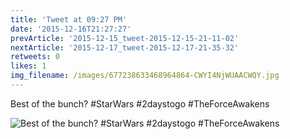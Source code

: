 ```yaml
---
title: 'Tweet at 09:27 PM'
date: '2015-12-16T21:27:27'
prevArticle: '2015-12-15_tweet-2015-12-15-21-11-02'
nextArticle: '2015-12-17_tweet-2015-12-17-21-35-32'
retweets: 0
likes: 1
img_filename: /images/677238633468964864-CWYI4NjWUAACWQY.jpg
---
```

Best of the bunch? #StarWars #2daystogo #TheForceAwakens

![Best of the bunch? #StarWars #2daystogo #TheForceAwakens](/images/677238633468964864-CWYI4NjWUAACWQY.jpg "Best of the bunch? #StarWars #2daystogo #TheForceAwakens")